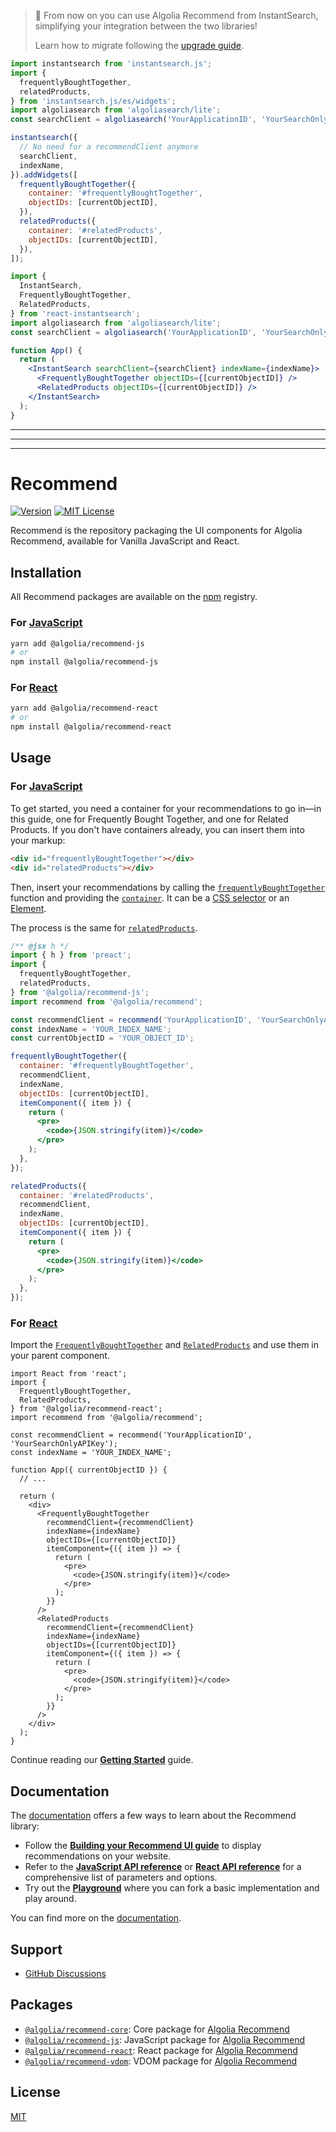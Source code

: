 > 🙌 From now on you can use Algolia Recommend from InstantSearch, simplifying your integration between the two libraries!
>
> Learn how to migrate following the [upgrade guide](https://www.algolia.com/doc/guides/algolia-recommend/upgrade-guide).


```js
import instantsearch from 'instantsearch.js';
import {
  frequentlyBoughtTogether,
  relatedProducts,
} from 'instantsearch.js/es/widgets';
import algoliasearch from 'algoliasearch/lite';
const searchClient = algoliasearch('YourApplicationID', 'YourSearchOnlyAPIKey');

instantsearch({
  // No need for a recommendClient anymore
  searchClient,
  indexName,
}).addWidgets([
  frequentlyBoughtTogether({
    container: '#frequentlyBoughtTogether',
    objectIDs: [currentObjectID],
  }),
  relatedProducts({
    container: '#relatedProducts',
    objectIDs: [currentObjectID],
  }),
]);
```

```jsx
import {
  InstantSearch,
  FrequentlyBoughtTogether,
  RelatedProducts,
} from 'react-instantsearch';
import algoliasearch from 'algoliasearch/lite';
const searchClient = algoliasearch('YourApplicationID', 'YourSearchOnlyAPIKey');

function App() {
  return (
    <InstantSearch searchClient={searchClient} indexName={indexName}>
      <FrequentlyBoughtTogether objectIDs={[currentObjectID]} />
      <RelatedProducts objectIDs={[currentObjectID]} />
    </InstantSearch>
  );
}
```

---
---
---

# Recommend

[![Version](https://img.shields.io/npm/v/@algolia/recommend-js.svg?style=flat-square)](https://www.npmjs.com/package/@algolia/recommend-js) [![MIT License](https://img.shields.io/badge/License-MIT-green.svg?style=flat-square)](LICENSE)

Recommend is the repository packaging the UI components for Algolia Recommend, available for Vanilla JavaScript and React.

## Installation

All Recommend packages are available on the [npm](https://www.npmjs.com/) registry.

### For [JavaScript](/packages/recommend-js)

```bash
yarn add @algolia/recommend-js
# or
npm install @algolia/recommend-js
```

### For [React](/packages/recommend-react)

```bash
yarn add @algolia/recommend-react
# or
npm install @algolia/recommend-react
```

## Usage

### For [JavaScript](/packages/recommend-js)

To get started, you need a container for your recommendations to go in—in this guide, one for Frequently Bought Together, and one for Related Products. If you don't have containers already, you can insert them into your markup:

```html
<div id="frequentlyBoughtTogether"></div>
<div id="relatedProducts"></div>
```

Then, insert your recommendations by calling the [`frequentlyBoughtTogether`](https://www.algolia.com/doc/ui-libraries/recommend/api-reference/recommend-js/frequentlyBoughtTogether/) function and providing the [`container`](https://www.algolia.com/doc/ui-libraries/recommend/api-reference/recommend-js/frequentlyBoughtTogether/#param-container). It can be a [CSS selector](https://developer.mozilla.org/docs/Web/CSS/CSS_Selectors) or an [Element](https://developer.mozilla.org/docs/Web/API/HTMLElement).

The process is the same for [`relatedProducts`](https://www.algolia.com/doc/ui-libraries/recommend/api-reference/recommend-js/relatedProducts/).

```jsx
/** @jsx h */
import { h } from 'preact';
import {
  frequentlyBoughtTogether,
  relatedProducts,
} from '@algolia/recommend-js';
import recommend from '@algolia/recommend';

const recommendClient = recommend('YourApplicationID', 'YourSearchOnlyAPIKey');
const indexName = 'YOUR_INDEX_NAME';
const currentObjectID = 'YOUR_OBJECT_ID';

frequentlyBoughtTogether({
  container: '#frequentlyBoughtTogether',
  recommendClient,
  indexName,
  objectIDs: [currentObjectID],
  itemComponent({ item }) {
    return (
      <pre>
        <code>{JSON.stringify(item)}</code>
      </pre>
    );
  },
});

relatedProducts({
  container: '#relatedProducts',
  recommendClient,
  indexName,
  objectIDs: [currentObjectID],
  itemComponent({ item }) {
    return (
      <pre>
        <code>{JSON.stringify(item)}</code>
      </pre>
    );
  },
});
```

### For [React](/packages/recommend-react)

Import the [`FrequentlyBoughtTogether`](https://www.algolia.com/doc/ui-libraries/recommend/api-reference/recommend-react/FrequentlyBoughtTogether/) and [`RelatedProducts`](https://www.algolia.com/doc/ui-libraries/recommend/api-reference/recommend-react/RelatedProducts/) and use them in your parent component.

```JSX
import React from 'react';
import {
  FrequentlyBoughtTogether,
  RelatedProducts,
} from '@algolia/recommend-react';
import recommend from '@algolia/recommend';

const recommendClient = recommend('YourApplicationID', 'YourSearchOnlyAPIKey');
const indexName = 'YOUR_INDEX_NAME';

function App({ currentObjectID }) {
  // ...

  return (
    <div>
      <FrequentlyBoughtTogether
        recommendClient={recommendClient}
        indexName={indexName}
        objectIDs={[currentObjectID]}
        itemComponent={({ item }) => {
          return (
            <pre>
              <code>{JSON.stringify(item)}</code>
            </pre>
          );
        }}
      />
      <RelatedProducts
        recommendClient={recommendClient}
        indexName={indexName}
        objectIDs={[currentObjectID]}
        itemComponent={({ item }) => {
          return (
            <pre>
              <code>{JSON.stringify(item)}</code>
            </pre>
          );
        }}
      />
    </div>
  );
}
```

Continue reading our [**Getting Started**](https://www.algolia.com/doc/ui-libraries/recommend/introduction/getting-started/#displaying-recommendations) guide.

## Documentation

The [documentation](https://www.algolia.com/doc/ui-libraries/recommend/introduction/what-is-recommend/) offers a few ways to learn about the Recommend library:

- Follow the [**Building your Recommend UI guide**](https://www.algolia.com/doc/guides/algolia-ai/recommend/#building-your-recommendation-ui) to display recommendations on your website.
- Refer to the [**JavaScript API reference**](https://www.algolia.com/doc/ui-libraries/recommend/api-reference/recommend-js/) or [**React API reference**](https://www.algolia.com/doc/ui-libraries/recommend/api-reference/recommend-react/) for a comprehensive list of parameters and options.
- Try out the [**Playground**](https://codesandbox.io/s/github/algolia/recommend/tree/next/examples/playground?file=/app.tsx) where you can fork a basic implementation and play around.

You can find more on the [documentation](https://www.algolia.com/doc/ui-libraries/recommend/introduction/what-is-recommend/).

## Support

- [GitHub Discussions](https://github.com/algolia/recommend/discussions)

## Packages

- [`@algolia/recommend-core`](/packages/recommend-core): Core package for [Algolia Recommend](https://www.algolia.com/doc/guides/algolia-ai/recommend/)
- [`@algolia/recommend-js`](/packages/recommend-js): JavaScript package for [Algolia Recommend](https://www.algolia.com/doc/guides/algolia-ai/recommend/)
- [`@algolia/recommend-react`](/packages/recommend-react): React package for [Algolia Recommend](https://www.algolia.com/doc/guides/algolia-ai/recommend/)
- [`@algolia/recommend-vdom`](/packages/recommend-vdom): VDOM package for [Algolia Recommend](https://www.algolia.com/doc/guides/algolia-ai/recommend/)

## License

[MIT](LICENSE)
